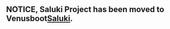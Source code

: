 ## NOTICE, Saluki Project has been moved to Venusboot[Saluki](https://github.com/venus-boot/saluki).